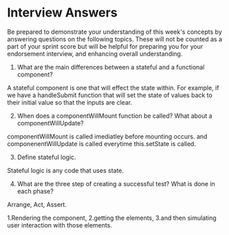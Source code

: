 # Interview Answers
Be prepared to demonstrate your understanding of this week's concepts by answering questions on the following topics. These will not be counted as a part of your sprint score but will be helpful for preparing you for your endorsement interview, and enhancing overall understanding.

1. What are the main differences between a stateful and a functional component?

A stateful component is one that will effect the state within. For example, if we have a handleSubmit function that will set the state of values back to their initial value so that the inputs are clear.

2. When does a componentWillMount function be called? What about a componentWillUpdate?

componentWillMount is called imediatley before mounting occurs. and componenentWillUpdate is called everytime this.setState is called.

3. Define stateful logic.

Stateful logic is any code that uses state.

4. What are the three step of creating a successful test? What is done in each phase?

Arrange, Act, Assert. 

1.Rendering the component,
2.getting the elements, 
3.and then simulating user interaction with those elements.
